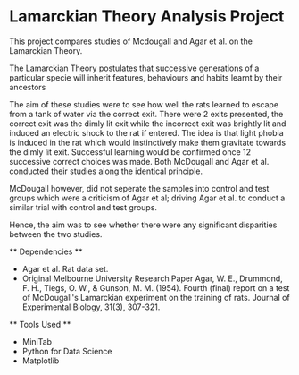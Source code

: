 # Lamarckian Theory Analysis Project
This project compares studies of Mcdougall and Agar et al. on the Lamarckian Theory.

The Lamarckian Theory postulates that successive generations of a particular specie will inherit features, behaviours and habits learnt by their ancestors

The aim of these studies were to see how well the rats learned to escape from a tank of water via the correct exit. There were 2 exits presented, the correct exit was the dimly lit exit while the incorrect exit was brightly lit and induced an electric shock to the rat if entered.
The idea is that light phobia is induced in the rat which would instinctively make them gravitate towards the dimly lit exit.
Successful learning would be confirmed once 12 successive correct choices was made.
Both McDougall and Agar et al. conducted their studies along the identical principle.

McDougall however, did not seperate the samples into control and test groups which were a criticism of Agar et al; driving Agar et al. to conduct a similar trial with
control and test groups.

Hence, the aim was to see whether there were any significant disparities between the two studies.

** Dependencies **
- Agar et al. Rat data set.
- Original Melbourne University Research Paper
Agar, W. E., Drummond, F. H., Tiegs, O. W., & Gunson, M. M. (1954). Fourth (final) report on a test of McDougall's Lamarckian experiment on the training of rats.
Journal of Experimental Biology, 31(3), 307-321.

** Tools Used **
- MiniTab
- Python for Data Science
- Matplotlib
